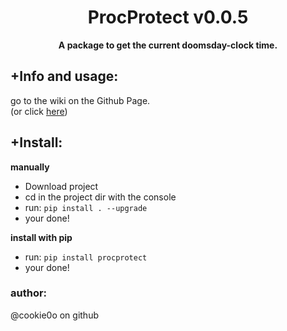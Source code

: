 <div align=center>
  
  # ProcProtect v0.0.5
  
  **A package to get the current doomsday-clock time.**
</div>

## +Info and usage:
go to the wiki on the Github Page.  
(or click [here](https://github.com/cookie0o/ProcProtect/wiki))

## +Install:
**manually**
- Download project
- cd in the project dir with the console
- run: `pip install . --upgrade`
- your done!

**install with pip**
- run: `pip install procprotect`
- your done!


### author:
@cookie0o on github
